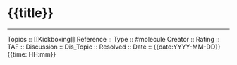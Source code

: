 # {{title}}

---
Topics ::  [[Kickboxing]] 
Reference ::
Type :: #molecule
Creator ::
Rating ::
TAF ::
Discussion ::
Dis_Topic :: 
Resolved ::
Date :: {{date:YYYY-MM-DD}}{{time: HH:mm}}
